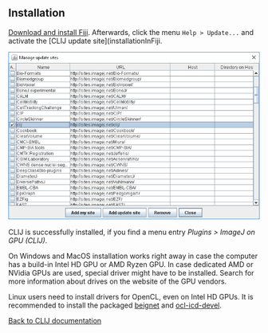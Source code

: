 
## Installation
[Download and install Fiji](https://fiji.sc/Downloads). Afterwards, click the menu `Help > Update...` and activate the [CLIJ update site](installationInFiji.

![Image](images/updatesite.png)

CLIJ is successfully installed, if you find a menu entry _Plugins > ImageJ on GPU (CLIJ)_.

On Windows and MacOS installation works right away in case the computer has a build-in Intel HD GPU or AMD Ryzen GPU. In case dedicated AMD or NVidia GPUs are used, special driver might have to be installed. Search for more information about drives on the website of the GPU vendors. 

Linux users need to install drivers for OpenCL, even on Intel HD GPUs. It is recommended to install the packaged [beignet](https://github.com/intel/beignet) and [ocl-icd-devel](https://github.com/OCL-dev/ocl-icd).

[Back to CLIJ documentation](https://clij.github.io/)

